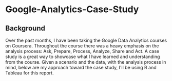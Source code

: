 # Google-Analytics-Case-Study

## Background

Over the past months, I have been taking the Google Data Analytics courses on 
Coursera. Throughout the course there was a heavy emphasis on the analysis 
process: Ask, Prepare, Process, Analyze, Share and Act. A case study is a great 
way to showcase what I have learned and understanding from the course. Given a 
scenario and the data, with the analysis process in mind, below are my approach 
toward the case study, I'll be using R and Tableau for this report.
